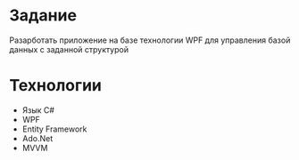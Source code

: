# Задание
Разарботать приложение на базе технологии WPF для управления базой данных с заданной структурой
# Технологии
- Язык С#
- WPF
- Entity Framework
- Ado.Net
- MVVM
